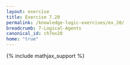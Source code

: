 ```yaml
---
layout: exercise
title: Exercise 7.20
permalink: /knowledge-logic-exercises/ex_20/
breadcrumb: 7-Logical-Agents
canonical_id: ch7ex20
home: "true"
---
```


{% include mathjax_support %}


